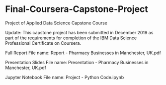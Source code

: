 # Final-Coursera-Capstone-Project
Project of Applied Data Science Capstone Course

Update: This capstone project has been submitted in December 2019 as part of the requirements for completion of the IBM Data Science Professional Certificate on Coursera.

Full Report
File name: Report - Pharmacy Businesses in Manchester, UK.pdf

Presentation Slides
File name: Presentation - Pharmacy Businesses in Manchester, UK.pdf

Jupyter Notebook
File name: Project - Python Code.ipynb
